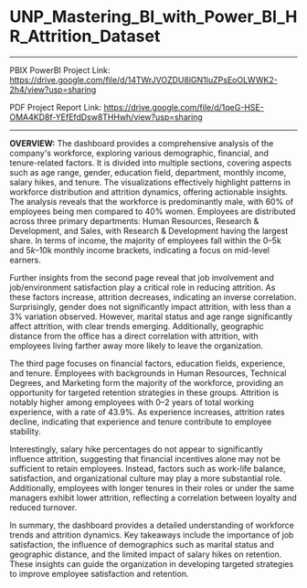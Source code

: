 # UNP_Mastering_BI_with_Power_BI_HR_Attrition_Dataset
---

PBIX PowerBI Project Link: https://drive.google.com/file/d/14TWrJVOZDU8lGN1IuZPsEoOLWWK2-2h4/view?usp=sharing

PDF Project Report Link: https://drive.google.com/file/d/1qeG-HSE-OMA4KD8f-YEfEfdDsw8THHwh/view?usp=sharing

---

**OVERVIEW:**
The dashboard provides a comprehensive analysis of the company's workforce, exploring various demographic, financial, and tenure-related factors. It is divided into multiple sections, covering aspects such as age range, gender, education field, department, monthly income, salary hikes, and tenure. The visualizations effectively highlight patterns in workforce distribution and attrition dynamics, offering actionable insights.
The analysis reveals that the workforce is predominantly male, with 60% of employees being men compared to 40% women. Employees are distributed across three primary departments: Human Resources, Research & Development, and Sales, with Research & Development having the largest share. In terms of income, the majority of employees fall within the $0–$5k and $5k–$10k monthly income brackets, indicating a focus on mid-level earners.

Further insights from the second page reveal that job involvement and job/environment satisfaction play a critical role in reducing attrition. As these factors increase, attrition decreases, indicating an inverse correlation. Surprisingly, gender does not significantly impact attrition, with less than a 3% variation observed. However, marital status and age range significantly affect attrition, with clear trends emerging. Additionally, geographic distance from the office has a direct correlation with attrition, with employees living farther away more likely to leave the organization.

The third page focuses on financial factors, education fields, experience, and tenure. Employees with backgrounds in Human Resources, Technical Degrees, and Marketing form the majority of the workforce, providing an opportunity for targeted retention strategies in these groups. Attrition is notably higher among employees with 0–2 years of total working experience, with a rate of 43.9%. As experience increases, attrition rates decline, indicating that experience and tenure contribute to employee stability.

Interestingly, salary hike percentages do not appear to significantly influence attrition, suggesting that financial incentives alone may not be sufficient to retain employees. Instead, factors such as work-life balance, satisfaction, and organizational culture may play a more substantial role. Additionally, employees with longer tenures in their roles or under the same managers exhibit lower attrition, reflecting a correlation between loyalty and reduced turnover.

In summary, the dashboard provides a detailed understanding of workforce trends and attrition dynamics. Key takeaways include the importance of job satisfaction, the influence of demographics such as marital status and geographic distance, and the limited impact of salary hikes on retention. These insights can guide the organization in developing targeted strategies to improve employee satisfaction and retention.
